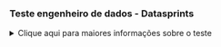 ### Teste engenheiro de dados -  Datasprints
<details>
  <summary>
  Clique aqui para maiores informações sobre o teste
  </summary>
<p>

<p align="center">
  <a href="https://datasprints.com/">
    <img src="https://data-sprints-candidate-luizvidal.s3.us-east-2.amazonaws.com/logo.png" alt="Data Sprints" width="256" height="128">
  </a>
</p>

#### Arquitetura

Em resumo, segue uma imagem sobre a arquitetura utilizada:
- Os dados vem do bucket S3 da Data Sprints
- Apache Airflow faz o processo de extract e limpeza dos dados carregando-os no "data-lake" da Amazon em modelo batch
- Nifi faz o mesmo processo que o Airflow, com a diferença que pode ser usado como um streaming de dados
- Athena consulta os dados sobre o s3
- Tableau conecta-se ao Athena via ODBC
- Outras tecnologias: Python, SQL, Shell Scripting, Docker-Compose.
                                                                                                    
#### Tecnologias utilizadas:

> Scripts shell/AWS cli: criação de pastas, curl, sed, aws s3 cp

* [Curl](https://raw.githubusercontent.com/lvvidal/master/ds/dags/copy/create_folder.sh)
* [AWS Cli](https://raw.githubusercontent.com/lvvidal/master/ds/dags/copy/upload_s3.sh)

> Python : DAG Airflow (Operators: Bash, Python, Dummy), além de script de auxílio aos operadores (tasks).

* [Dags](https://raw.githubusercontent.com/lvvidal/master/ds/dags/copy/copy_S3.py)
* [Utils](https://raw.githubusercontent.com/lvvidal/master/ds/dags/scripts/utils.py)

#### Data-Engineer

Em caso de dúvidas, favor contactar:
Luiz Vinicius Vidal <br>

- [E-mail](mailto:lvvidal@gmail.com)
- [Linkedin](https://www.linkedin.com/in/vinicius-vidal-b5849458/)

</p>
</details>

